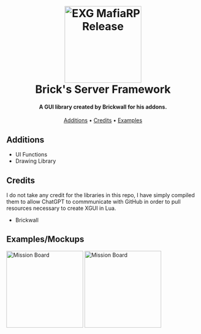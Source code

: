 


<h1 align="center">
  <br>
  <a href="http://www.amitmerchant.com/electron-markdownify"><img src="https://i.imgur.com/j54AuKq.png" alt="EXG MafiaRP Release" width="200"></a>
  <br>
  Brick's Server Framework
  <br>
</h1>

<h4 align="center">A GUI library created by Brickwall for his addons.</h4>


<p align="center">
  <a href="#features">Additions</a> •
  <a href="#credits">Credits</a> •
  <a href="#additions">Examples</a>
</p>



## Additions

- UI Functions
- Drawing Library




## Credits

I do not take any credit for the libraries in this repo, I have simply compiled them to allow ChatGPT to commmunicate with GitHub in order to pull resources necessary to create XGUI in Lua.

- Brickwall


## Examples/Mockups

<a href="http://www.amitmerchant.com/electron-markdownify"><img src="https://media.gmodstore.com/_/script_media/0dd2839b7c73581af04deb66ba39c328.png" alt="Mission Board" width="200"></a>
<a href="http://www.amitmerchant.com/electron-markdownify"><img src="https://media.gmodstore.com/_/script_media/490573036716d6824047c7084c4a2665.png" alt="Mission Board" width="200"></a>


